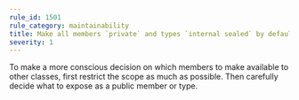 ```yaml
---
rule_id: 1501
rule_category: maintainability
title: Make all members `private` and types `internal sealed` by default
severity: 1
---
```

To make a more conscious decision on which members to make available to other classes, first restrict the scope as much as possible. Then carefully decide what to expose as a public member or type.
